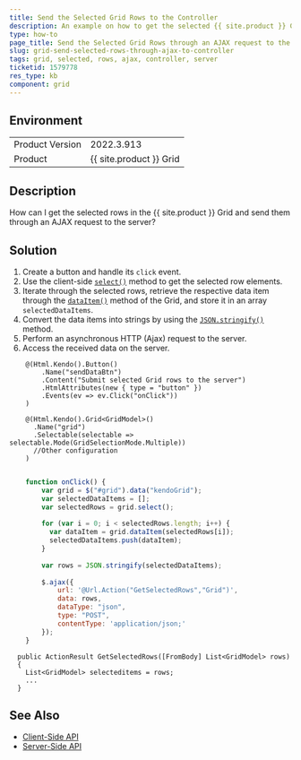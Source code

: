 ```yaml
---
title: Send the Selected Grid Rows to the Controller
description: An example on how to get the selected {{ site.product }} Grid rows and send them through an AJAX request to the Controller.
type: how-to
page_title: Send the Selected Grid Rows through an AJAX request to the Controller.
slug: grid-send-selected-rows-through-ajax-to-controller
tags: grid, selected, rows, ajax, controller, server
ticketid: 1579778
res_type: kb
component: grid
---
```


## Environment

<table>
 <tr>
  <td>Product Version</td>
  <td>2022.3.913</td>
 </tr>
 <tr>
  <td>Product</td>
  <td>{{ site.product }} Grid</td>
 </tr>
</table>

## Description

How can I get the selected rows in the {{ site.product }} Grid and send them through an AJAX request to the server?

## Solution

1. Create a button and handle its `click` event.
1. Use the client-side [`select()`](https://docs.telerik.com/kendo-ui/api/javascript/ui/grid/methods/select) method to get the selected row elements.
1. Iterate through the selected rows, retrieve the respective data item through the [`dataItem()`](https://docs.telerik.com/kendo-ui/api/javascript/ui/grid/methods/dataitem) method of the Grid, and store it in an array `selectedDataItems`.
1. Convert the data items into strings by using the [`JSON.stringify()`](https://developer.mozilla.org/en-US/docs/Web/JavaScript/Reference/Global_Objects/JSON/stringify) method.
1. Perform an asynchronous HTTP (Ajax) request to the server.
1. Access the received data on the server.

```HtmlHelper
    @(Html.Kendo().Button()
        .Name("sendDataBtn")
        .Content("Submit selected Grid rows to the server")
        .HtmlAttributes(new { type = "button" })
        .Events(ev => ev.Click("onClick"))
    )

    @(Html.Kendo().Grid<GridModel>()
      .Name("grid")
      .Selectable(selectable => selectable.Mode(GridSelectionMode.Multiple))
      //Other configuration
    )
    
```
```JavaScript
    function onClick() {
        var grid = $("#grid").data("kendoGrid");
        var selectedDataItems = [];
        var selectedRows = grid.select();
          
        for (var i = 0; i < selectedRows.length; i++) {
          var dataItem = grid.dataItem(selectedRows[i]);
          selectedDataItems.push(dataItem);
        }
        
        var rows = JSON.stringify(selectedDataItems);
        
        $.ajax({
            url: '@Url.Action("GetSelectedRows","Grid")',
            data: rows,
            dataType: "json",
            type: "POST",
            contentType: 'application/json;'
        });
    }
```
```GridController
  public ActionResult GetSelectedRows([FromBody] List<GridModel> rows)
  {
    List<GridModel> selecteditems = rows;
    ...
  }

```

## See Also

* [Client-Side API](https://docs.telerik.com/kendo-ui/api/javascript/ui/grid/methods)
* [Server-Side API](/api/grid)
